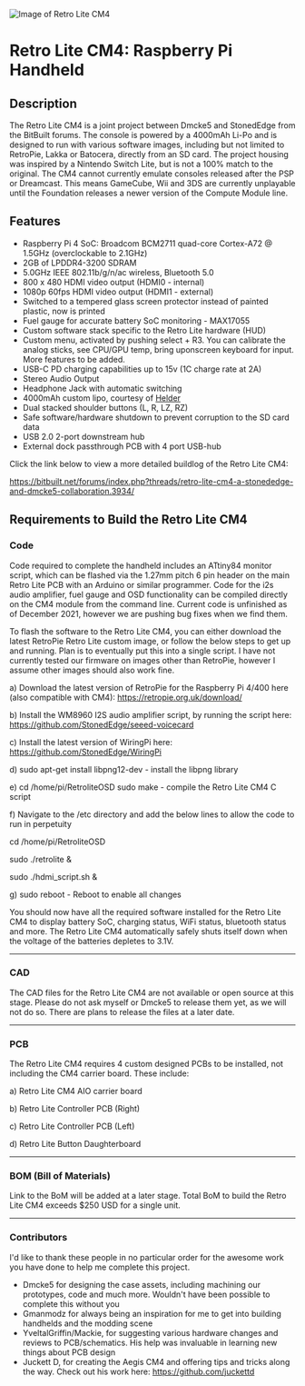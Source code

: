 ![Image of Retro Lite CM4](https://i.imgur.com/h1mcu5v.jpg)
# Retro Lite CM4: Raspberry Pi Handheld

## Description
The Retro Lite CM4 is a joint project between Dmcke5 and StonedEdge from the BitBuilt forums. The console is powered by a 4000mAh Li-Po and is designed to run with various software images, including but not limited to RetroPie, Lakka or Batocera, directly from an SD card. The project housing was inspired by a Nintendo Switch Lite, but is not a 100% match to the original. The CM4 cannot currently emulate consoles released after the PSP or Dreamcast. This means GameCube, Wii and 3DS are currently unplayable until the Foundation releases a newer version of the Compute Module line. 

## Features
- Raspberry Pi 4 SoC: Broadcom BCM2711 quad-core Cortex-A72 @ 1.5GHz (overclockable to 2.1GHz)
- 2GB of LPDDR4-3200 SDRAM
- 5.0GHz IEEE 802.11b/g/n/ac wireless, Bluetooth 5.0
- 800 x 480 HDMI video output (HDMI0 - internal)
- 1080p 60fps HDMI video output (HDMI1 - external)
- Switched to a tempered glass screen protector instead of painted plastic, now is printed
- Fuel gauge for accurate battery SoC monitoring - MAX17055 
- Custom software stack specific to the Retro Lite hardware (HUD)
- Custom menu, activated by pushing select + R3. You can calibrate the analog sticks, see CPU/GPU temp, bring uponscreen keyboard for input. More features to be added.
- USB-C PD charging capabilities up to 15v (1C charge rate at 2A)
- Stereo Audio Output
- Headphone Jack with automatic switching
- 4000mAh custom lipo, courtesy of [Helder](https://github.com/Helder1981)
- Dual stacked shoulder buttons (L, R, LZ, RZ)
- Safe software/hardware shutdown to prevent corruption to the SD card data
- USB 2.0 2-port downstream hub
- External dock passthrough PCB with 4 port USB-hub

Click the link below to view a more detailed buildlog of the Retro Lite CM4: 

https://bitbuilt.net/forums/index.php?threads/retro-lite-cm4-a-stonededge-and-dmcke5-collaboration.3934/

## Requirements to Build the Retro Lite CM4

### Code 
Code required to complete the handheld includes an ATtiny84 monitor script, which can be flashed via the 1.27mm pitch 6 pin header on the main Retro Lite PCB with an Arduino or similar programmer. Code for the i2s audio amplifier, fuel gauge and OSD functionality can be compiled directly on the CM4 module from the command line. Current code is unfinished as of December 2021, however we are pushing bug fixes when we find them. 

To flash the software to the Retro Lite CM4, you can either download the latest RetroPie Retro Lite custom image, or follow the below steps to get up and running. Plan is to eventually put this into a single script. I have not currently tested our firmware on images other than RetroPie, however I assume other images should also work fine. 

a) Download the latest version of RetroPie for the Raspberry Pi 4/400 here (also compatible with CM4): 
https://retropie.org.uk/download/ 

b) Install the WM8960 I2S audio amplifier script, by running the script here: 
https://github.com/StonedEdge/seeed-voicecard

c) Install the latest version of WiringPi here: 
https://github.com/StonedEdge/WiringPi

d) sudo apt-get install libpng12-dev - install the libpng library

e) cd /home/pi/RetroliteOSD sudo make - compile the Retro Lite CM4 C script

f) Navigate to the /etc directory and add the below lines to allow the code to run in perpetuity 

cd /home/pi/RetroliteOSD

sudo ./retrolite &

sudo ./hdmi_script.sh & 

g) sudo reboot - Reboot to enable all changes 

You should now have all the required software installed for the Retro Lite CM4 to display battery SoC, charging status, WiFi status, bluetooth status and more. The Retro Lite CM4 automatically safely shuts itself down when the voltage of the batteries depletes to 3.1V. 

-------------------------------------------------------------------------------------------------------

### CAD
The CAD files for the Retro Lite CM4 are not available or open source at this stage. Please do not ask myself or Dmcke5 to release them yet, as we will not do so. There are plans to release the files at a later date. 

-------------------------------------------------------------------------------------------------------

### PCB
The Retro Lite CM4 requires 4 custom designed PCBs to be installed, not including the CM4 carrier board. These include: 

a) Retro Lite CM4 AIO carrier board 

b) Retro Lite Controller PCB (Right)

c) Retro Lite Controller PCB (Left)

d) Retro Lite Button Daughterboard

-------------------------------------------------------------------------------------------------------

### BOM (Bill of Materials) 
Link to the BoM will be added at a later stage. 
Total BoM to build the Retro Lite CM4 exceeds $250 USD for a single unit. 

-------------------------------------------------------------------------------------------------------

### Contributors 
I'd like to thank these people in no particular order for the awesome work you have done to help me complete this project. 

* Dmcke5 for designing the case assets, including machining our prototypes, code and much more. Wouldn't have been possible to complete this without you 
* Gmanmodz for always being an inspiration for me to get into building handhelds and the modding scene 
* YveltalGriffin/Mackie, for suggesting various hardware changes and reviews to PCB/schematics. His help was invaluable in learning new things about PCB design
* Juckett D, for creating the Aegis CM4 and offering tips and tricks along the way. Check out his work here: https://github.com/juckettd
